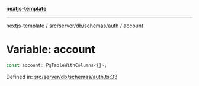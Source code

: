[**nextjs-template**](README.md)

---

[nextjs-template](README.md) / [src/server/db/schemas/auth](src.server.db.schemas.auth.md) / account

# Variable: account

```ts
const account: PgTableWithColumns<{}>;
```

Defined in: [src/server/db/schemas/auth.ts:33](https://github.com/Its-Satyajit/nextjs-template/blob/c8d81b09293d759cbf04e9bc7e542cc7d90740e6/src/server/db/schemas/auth.ts#L33)
